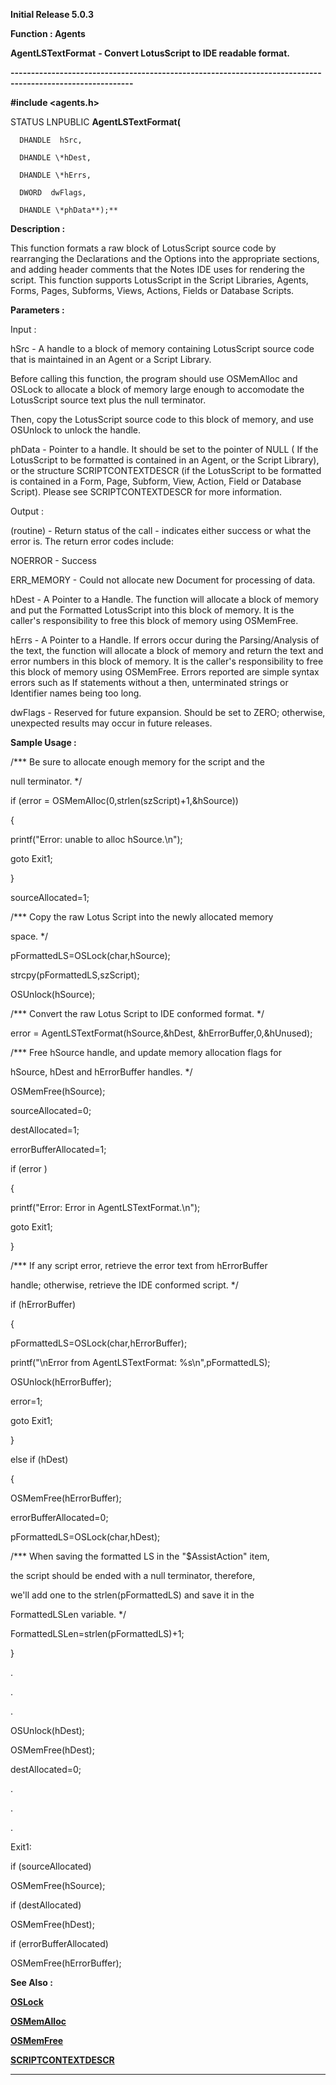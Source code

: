 




<!--
 /\* Font Definitions \*/
 @font-face
 {font-family:Helv;
 panose-1:2 11 6 4 2 2 2 3 2 4;}
@font-face
 {font-family:"Cambria Math";
 panose-1:2 4 5 3 5 4 6 3 2 4;}
 /\* Style Definitions \*/
 p.MsoNormal, li.MsoNormal, div.MsoNormal
 {margin-top:0cm;
 margin-right:0cm;
 margin-bottom:8.0pt;
 margin-left:0cm;
 line-height:107%;
 font-size:11.0pt;
 font-family:"Calibri",sans-serif;}
.MsoChpDefault
 {font-size:11.0pt;}
.MsoPapDefault
 {margin-bottom:8.0pt;
 line-height:107%;}
 /\* Page Definitions \*/
 @page WordSection1
 {size:612.0pt 792.0pt;
 margin:72.0pt 72.0pt 72.0pt 72.0pt;}
div.WordSection1
 {page:WordSection1;}
-->




**Initial Release 5.0.3**



**Function : Agents**



**AgentLSTextFormat** **- Convert
LotusScript to IDE readable format.**


**----------------------------------------------------------------------------------------------------------**



**#include <agents.h>**



STATUS
LNPUBLIC **AgentLSTextFormat(**  

      DHANDLE  hSrc,  

      DHANDLE \*hDest,  

      DHANDLE \*hErrs,  

      DWORD  dwFlags,  

      DHANDLE \*phData**);**



**Description :**



This
function formats a raw block of LotusScript source code by rearranging the
Declarations and the Options into the appropriate sections, and adding header
comments that the Notes IDE uses for rendering the script.  This function
supports LotusScript in the Script Libraries, Agents, Forms, Pages, Subforms,
Views, Actions, Fields or Database Scripts.


 


 


**Parameters :**



Input :  

hSrc  -  A handle to a  block of memory containing  LotusScript source code
that is maintained in an Agent or a Script Library.    

  

Before calling this function, the program should use OSMemAlloc and OSLock to
allocate a block of memory large enough to accomodate the LotusScript source
text plus the null terminator.  

Then, copy the LotusScript source code to this block of memory, and use
OSUnlock to unlock the handle.  

  

phData  -  Pointer to a handle. It should be set to the pointer of NULL ( If
the LotusScript to be formatted is contained in an Agent, or the Script
Library), or the structure SCRIPTCONTEXTDESCR (if the LotusScript to be
formatted is contained in a Form, Page, Subform, View, Action, Field or
Database Script).  Please see SCRIPTCONTEXTDESCR for more information.  

  




Output :  

(routine)  -   Return status of the call - indicates either success or what the
error is.  The return error codes include:  

  

NOERROR               - Success  

  

ERR\_MEMORY      - Could not allocate new Document for processing of data.   

  

  

  

hDest  -  A Pointer to a Handle.  The function will allocate a block of memory
and put the Formatted LotusScript into this block of memory.  It is the
caller's responsibility to free this block of memory using OSMemFree.    

  

  

hErrs  -  A Pointer to a Handle.  If errors occur during the Parsing/Analysis
of the text, the function will allocate a block of memory and return the text
and error numbers in this block of memory.  It is the caller's responsibility
to free this block of memory using OSMemFree.   Errors reported are simple
syntax errors such as If statements without a then, unterminated strings or
Identifier names being too long.  

  

  

dwFlags  -  Reserved for future expansion.  Should be set to ZERO; otherwise,
unexpected results may occur in future releases.  

  




 **Sample Usage :**


 /\*\*\* Be sure to
allocate enough memory for the script and the 


      
null terminator.  \*/


   
if (error = OSMemAlloc(0,strlen(szScript)+1,&hSource))


   
{


      
printf("Error: unable to alloc hSource.\n");


      
goto Exit1;


   
}


   
sourceAllocated=1;


 


   
/\*\*\* Copy the raw Lotus Script into the newly allocated memory 


   
space. \*/


   
pFormattedLS=OSLock(char,hSource);


   
strcpy(pFormattedLS,szScript);


   
OSUnlock(hSource);


 


   
/\*\*\* Convert the raw Lotus Script to IDE conformed format.  \*/


   
error = AgentLSTextFormat(hSource,&hDest,
&hErrorBuffer,0,&hUnused);


 


   
/\*\*\* Free hSource handle, and update memory allocation flags for


   
hSource, hDest and hErrorBuffer handles. \*/


   
OSMemFree(hSource);


   
sourceAllocated=0;


   
destAllocated=1;


   
errorBufferAllocated=1;     


 


   
if (error )


   
{ 


      
printf("Error: Error in AgentLSTextFormat.\n");


      
goto Exit1;


   
}


 


   
/\*\*\* If any script error, retrieve the error text from hErrorBuffer 


   
handle; otherwise, retrieve the IDE conformed script.  \*/


   
if (hErrorBuffer)


   
{


      
pFormattedLS=OSLock(char,hErrorBuffer);


      
printf("\nError from AgentLSTextFormat: %s\n",pFormattedLS);


      
OSUnlock(hErrorBuffer);


      
error=1;


      
goto Exit1;


   
}


   
else if (hDest)


   
{


      
OSMemFree(hErrorBuffer);


      
errorBufferAllocated=0;


      
pFormattedLS=OSLock(char,hDest);


 


      
/\*\*\* When saving the formatted LS in the "$AssistAction" item, 


      
the script should be ended with a null terminator, therefore, 


      
we'll add one to the strlen(pFormattedLS) and save it in the 


      
FormattedLSLen variable.  \*/


 


      
FormattedLSLen=strlen(pFormattedLS)+1;


   
}


 


.


.


.


   
OSUnlock(hDest);


   
OSMemFree(hDest);


   
destAllocated=0;


.


.


.


Exit1:


   
if (sourceAllocated)


      
OSMemFree(hSource);


 


   
if (destAllocated)


      
OSMemFree(hDest);


 


   
if (errorBufferAllocated)


      
OSMemFree(hErrorBuffer);


 


 **See Also :**


**[OSLock](OSLock.md)**


**[OSMemAlloc](OSMemAlloc.md)**


**[OSMemFree](OSMemFree.md)**


**[SCRIPTCONTEXTDESCR](SCRIPTCONTEXTDESCR.md)**



----------------------------------------------------------------------------------------------------------


 





